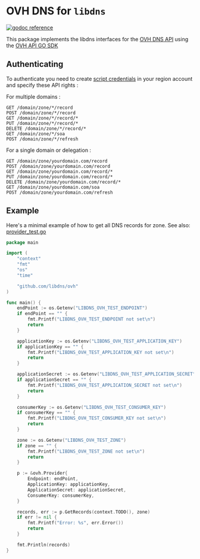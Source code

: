 # OVH DNS for `libdns`

[![godoc reference](https://img.shields.io/badge/godoc-reference-blue.svg)](https://pkg.go.dev/github.com/libdns/ovh)


This package implements the libdns interfaces for the [OVH DNS API](https://docs.ovh.com/gb/en/api/first-steps-with-ovh-api/) using the [OVH API GO SDK](https://github.com/ovh/go-ovh)

## Authenticating

To authenticate you need to create [script credentials](https://github.com/ovh/go-ovh#supported-apis) in your region account and specify these API rights :

For multiple domains :

```
GET /domain/zone/*/record
POST /domain/zone/*/record
GET /domain/zone/*/record/*
PUT /domain/zone/*/record/*
DELETE /domain/zone/*/record/*
GET /domain/zone/*/soa
POST /domain/zone/*/refresh
```

For a single domain or delegation :

```
GET /domain/zone/yourdomain.com/record
POST /domain/zone/yourdomain.com/record
GET /domain/zone/yourdomain.com/record/*
PUT /domain/zone/yourdomain.com/record/*
DELETE /domain/zone/yourdomain.com/record/*
GET /domain/zone/yourdomain.com/soa
POST /domain/zone/yourdomain.com/refresh
```

## Example

Here's a minimal example of how to get all DNS records for zone. See also: [provider_test.go](https://github.com/libdns/ovh/blob/master/provider_test.go)

```go
package main

import (
	"context"
	"fmt"
	"os"
	"time"

	"github.com/libdns/ovh"
)

func main() {
	endPoint := os.Getenv("LIBDNS_OVH_TEST_ENDPOINT")
	if endPoint == "" {
		fmt.Printf("LIBDNS_OVH_TEST_ENDPOINT not set\n")
		return
	}

	applicationKey := os.Getenv("LIBDNS_OVH_TEST_APPLICATION_KEY")
	if applicationKey == "" {
		fmt.Printf("LIBDNS_OVH_TEST_APPLICATION_KEY not set\n")
		return
	}

	applicationSecret := os.Getenv("LIBDNS_OVH_TEST_APPLICATION_SECRET")
	if applicationSecret == "" {
		fmt.Printf("LIBDNS_OVH_TEST_APPLICATION_SECRET not set\n")
		return
	}

	consumerKey := os.Getenv("LIBDNS_OVH_TEST_CONSUMER_KEY")
	if consumerKey == "" {
		fmt.Printf("LIBDNS_OVH_TEST_CONSUMER_KEY not set\n")
		return
	}

	zone := os.Getenv("LIBDNS_OVH_TEST_ZONE")
	if zone == "" {
		fmt.Printf("LIBDNS_OVH_TEST_ZONE not set\n")
		return
	}

	p := &ovh.Provider{
		Endpoint: endPoint,
		ApplicationKey: applicationKey,
		ApplicationSecret: applicationSecret,
		ConsumerKey: consumerKey,
	}

	records, err := p.GetRecords(context.TODO(), zone)
	if err != nil {
        fmt.Printf("Error: %s", err.Error())
        return
	}

	fmt.Println(records)
}

```